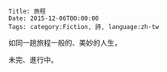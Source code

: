     Title: 旅程
    Date: 2015-12-06T00:00:00
    Tags: category:Fiction, 詩, language:zh-tw

如同一趟旅程一般的、美妙的人生，

未完、進行中。
